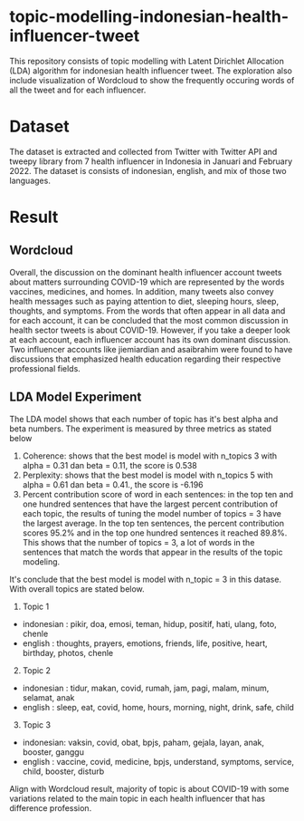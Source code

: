 # topic-modelling-indonesian-health-influencer-tweet

This repository consists of topic modelling with Latent Dirichlet Allocation (LDA) algorithm for indonesian health influencer tweet. The exploration also include visualization of Wordcloud to show the frequently occuring words of all the tweet and for each influencer.

# Dataset
The dataset is extracted and collected from Twitter with Twitter API and tweepy library from 7 health influencer in Indonesia in Januari and February 2022. The dataset is consists of indonesian, english,  and mix of those two languages.

# Result
## Wordcloud
Overall, the discussion on the dominant health influencer account tweets about matters surrounding COVID-19 which are represented by the words vaccines, medicines, and homes. In addition, many tweets also convey health messages such as paying attention to diet, sleeping hours, sleep, thoughts, and symptoms. 
From the words that often appear in all data and for each account, it can be concluded that the most common discussion in health sector tweets is about COVID-19.
However, if you take a deeper look at each account, each influencer account has its own dominant discussion. Two influencer accounts like jiemiardian and
asaibrahim were found to have discussions that emphasized health education regarding their respective professional fields.

## LDA Model Experiment
The LDA model shows that each number of topic has it's best alpha and beta numbers. The experiment is measured by three metrics as stated below
1. Coherence: shows that the best model is model with n_topics 3 with alpha = 0.31 dan beta = 0.11, the score is 0.538
2. Perplexity: shows that the best model is model with n_topics 5 with alpha = 0.61 dan beta = 0.41., the score is -6.196
3. Percent contribution score of word in each sentences: in the top ten and one hundred sentences that have the largest percent contribution of each topic, the results of tuning the model number of topics = 3 have the largest average. In the top ten sentences, the percent contribution scores 95.2% and in the top one hundred sentences it reached 89.8%. This shows that the number of topics = 3, a lot of words in the sentences that match the words that appear in the results of the topic modeling.

It's conclude that the best model is model with n_topic = 3 in this datase. With overall topics are stated below.
1. Topic 1
- indonesian : pikir, doa, emosi, teman, hidup, positif, hati, ulang, foto, chenle
- english : thoughts, prayers, emotions, friends, life, positive, heart, birthday, photos, chenle
2. Topic 2
- indonesian : tidur, makan, covid, rumah, jam, pagi, malam, minum, selamat, anak
- english : sleep, eat, covid, home, hours, morning, night, drink, safe, child
3. Topic 3
- indonesian: vaksin, covid, obat, bpjs, paham, gejala, layan, anak, booster, ganggu
- english : vaccine, covid, medicine, bpjs, understand, symptoms, service, child, booster, disturb

Align with Wordcloud result, majority of topic is about COVID-19 with some variations related to the main topic in each health influencer that has difference profession.


